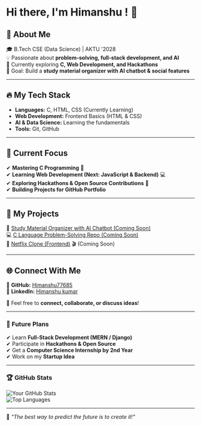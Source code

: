 # Hi there, I'm Himanshu ! 👋  

## 🚀 About Me  
🎓 B.Tech CSE (Data Science) | AKTU '2028  
💡 Passionate about **problem-solving, full-stack development, and AI**  
📌 Currently exploring **C, Web Development, and Hackathons**  
🎯 Goal: Build a **study material organizer with AI chatbot & social features**  

---

## 🔥 My Tech Stack  
- **Languages:** C, HTML, CSS (Currently Learning)  
- **Web Development:** Frontend Basics (HTML & CSS)  
- **AI & Data Science:** Learning the fundamentals  
- **Tools:** Git, GitHub  

---

## 📌 Current Focus  
✔ **Mastering C Programming** 🔄  
✔ **Learning Web Development (Next: JavaScript & Backend)** 💻  
✔ **Exploring Hackathons & Open Source Contributions** 🚀  
✔ **Building Projects for GitHub Portfolio**  

---

## 📂 My Projects  
🚧 [Study Material Organizer with AI Chatbot (Coming Soon)](#)  
💻 [C Language Problem-Solving Repo (Coming Soon)](#)  
🚧 [Netflix Clone (Frontend)](#) 🎬 (Coming Soon)  

---

## 🌐 Connect With Me  
🔗 **GitHub:** [Himanshu77685](https://github.com/Himanshu777685)  
🔗 **LinkedIn:** [Himanshu kumar](www.linkedin.com/in/himanshu-kumar-317408317)   

💬 Feel free to **connect, collaborate, or discuss ideas**!  

---

### 🎯 Future Plans  
✔ Learn **Full-Stack Development (MERN / Django)**  
✔ Participate in **Hackathons & Open Source**  
✔ Get a **Computer Science Internship by 2nd Year**  
✔ Work on my **Startup Idea**  

---

### 🏆 GitHub Stats  
![Your GitHub Stats](https://github-readme-stats.vercel.app/api?Himanshu777685=YourGitHubHimanshu777685&show_icons=true&theme=radical)  
![Top Languages](https://github-readme-stats.vercel.app/api/top-langs/?Himanshu777685=YourGitHubHimanshu777685&layout=compact&theme=radical)  

---

🚀 _"The best way to predict the future is to create it!"_  
